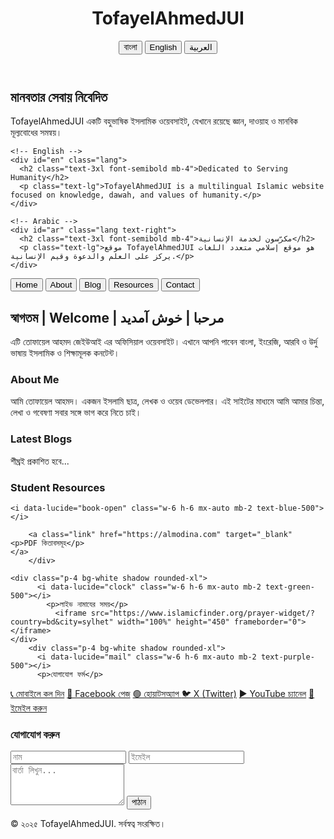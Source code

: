 <!DOCTYPE html>
<html lang="bn">
<head>
  <meta charset="UTF-8">
  <title>TofayelAhmedJUI - Home</title>
  <meta name="viewport" content="width=device-width, initial-scale=1">
  <script src="https://cdn.tailwindcss.com"></script>
  <style>
    .lang { display: none; }
    .lang.active { display: block; }
  </style>
</head>
<body class="bg-white text-gray-800 font-sans">

  <!-- Header -->
  <header class="bg-green-700 text-white p-4">
    <div class="container mx-auto flex justify-between items-center">
      <h1 class="text-xl font-bold">TofayelAhmedJUI</h1>
      <div>
        <button onclick="setLang('bn')" class="px-2 hover:underline">বাংলা</button>
        <button onclick="setLang('en')" class="px-2 hover:underline">English</button>
        <button onclick="setLang('ar')" class="px-2 hover:underline">العربية</button>
      </div>
    </div>
  </header>

  <!-- Main Content -->
  <main class="p-8 text-center">
    <!-- Bengali -->
    <div id="bn" class="lang active">
      <h2 class="text-3xl font-semibold mb-4">মানবতার সেবায় নিবেদিত</h2>
      <p class="text-lg">TofayelAhmedJUI একটি বহুভাষিক ইসলামিক ওয়েবসাইট, যেখানে রয়েছে জ্ঞান, দাওয়াহ ও মানবিক মূল্যবোধের সমন্বয়।</p>
    </div>

    <!-- English -->
    <div id="en" class="lang">
      <h2 class="text-3xl font-semibold mb-4">Dedicated to Serving Humanity</h2>
      <p class="text-lg">TofayelAhmedJUI is a multilingual Islamic website focused on knowledge, dawah, and values of humanity.</p>
    </div>

    <!-- Arabic -->
    <div id="ar" class="lang text-right">
      <h2 class="text-3xl font-semibold mb-4">مكرّسون لخدمة الإنسانية</h2>
      <p class="text-lg">موقع TofayelAhmedJUI هو موقع إسلامي متعدد اللغات يركز على العلم والدعوة وقيم الإنسانية.</p>
    </div>
  </main>
 <button class="hover:underline">Home</button>
      <button class="hover:underline">About</button>
      <button class="hover:underline">Blog</button>
      <button class="hover:underline">Resources</button>
      <button class="hover:underline">Contact</button>
    </nav>
  </header>

  <!-- Hero Section -->
  <section class="text-center py-20 px-4">
    <h2 class="text-3xl font-semibold mb-4">স্বাগতম | Welcome | مرحبا | خوش آمدید</h2>
    <p class="text-gray-600 max-w-xl mx-auto">
      এটি তোফায়েল আহমদ জেইউআই এর অফিসিয়াল ওয়েবসাইট। এখানে আপনি পাবেন বাংলা, ইংরেজি, আরবি ও উর্দু ভাষায় ইসলামিক ও শিক্ষামূলক কনটেন্ট।
    </p>
  </section>

  <!-- About Section -->
  <section class="bg-gray-50 py-16 px-4">
    <div class="max-w-3xl mx-auto text-center">
      <h3 class="text-2xl font-semibold mb-4">About Me</h3>
      <p class="text-gray-700">
        আমি তোফায়েল আহমদ। একজন ইসলামি ছাত্র, লেখক ও ওয়েব ডেভেলপার। এই সাইটের মাধ্যমে আমি আমার চিন্তা, লেখা ও গবেষণা সবার সঙ্গে ভাগ করে নিতে চাই।
      </p>
    </div>
  </section>

  <!-- Blog Section -->
  <section class="py-16 px-4">
    <div class="max-w-4xl mx-auto text-center">
      <h3 class="text-2xl font-semibold mb-6">Latest Blogs</h3>
      <p class="text-gray-600">শীঘ্রই প্রকাশিত হবে...</p>
    </div>
  </section>

  <!-- Resource Section -->
  <section class="bg-gray-100 py-16 px-4">
    <div class="max-w-4xl mx-auto text-center">
      <h3 class="text-2xl font-semibold mb-6">Student Resources</h3>
      <div class="grid grid-cols-1 md:grid-cols-3 gap-6">
        <div class="p-4 bg-white shadow rounded-xl">
          
	<i data-lucide="book-open" class="w-6 h-6 mx-auto mb-2 text-blue-500"></i> 
        
		<a class="link" href="https://almodina.com" target="_blank" 
  	<p>PDF কিতাবসমূহ</p> 
	</a>
        </div>
        
	<div class="p-4 bg-white shadow rounded-xl">
          <i data-lucide="clock" class="w-6 h-6 mx-auto mb-2 text-green-500"></i>
           	<p>লাইভ নামাযের সময়</p>
         	  <iframe src="https://www.islamicfinder.org/prayer-widget/?country=bd&city=sylhet" width="100%" height="450" frameborder="0"></iframe>
   	</div>
        <div class="p-4 bg-white shadow rounded-xl">
          <i data-lucide="mail" class="w-6 h-6 mx-auto mb-2 text-purple-500"></i>
          <p>যোগাযোগ ফর্ম</p>
       
<div class="links">
    <a class="link" href="tel:+8801571209460" target="_blank">📞 মোবাইলে কল দিন</a>
    <a class="link" href="https://facebook.com/TofayelAhmedJUI" target="_blank">📘 Facebook পেজ</a>
   <a class="link" href="https://wa.me/+8801571209460" target="_blank"> 🟢 হোয়াটসঅ্যাপ </a>
    <a class="link" href="https://x.com/TofayelAhmedJUI" target="_blank">🐦 X (Twitter)</a>
    <a class="link" href="https://youtube.com/@TofayelAhmedJUI" target="_blank">▶️ YouTube চ্যানেল</a>
    <a class="link" href="mailto:mimtofayel@gmail.com" target="_blank">📧 ইমেইল করুন</a>
  </div>
 </div>
      </div>
    </div>
  </section>

 <!-- Contact Form -->
  <section class="py-16 px-4 bg-white">
    <div class="max-w-xl mx-auto">
      <h3 class="text-2xl font-semibold mb-4 text-center">যোগাযোগ করুন</h3>
      <form class="space-y-4">
        <input type="text" placeholder="নাম" class="w-full border p-2 rounded" />
        <input type="email" placeholder="ইমেইল" class="w-full border p-2 rounded" />
        <textarea placeholder="বার্তা লিখুন..." rows="4" class="w-full border p-2 rounded"></textarea>
        <button type="submit" class="w-full bg-blue-500 text-white py-2 rounded">পাঠান</button>
      </form>
    </div>
  </section>


  <!-- Footer -->
  <footer class="bg-gray-800 text-white text-center py-4">
    <p>© ২০২৫ TofayelAhmedJUI. সর্বস্বত্ব সংরক্ষিত।</p>
  </footer>

  <!-- Language Switch Script -->
  <script>
    function setLang(lang) {
      document.querySelectorAll('.lang').forEach(div => {
        div.classList.remove('active');
      });
      document.getElementById(lang).classList.add('active');
    }
  </script>

</body>
</html>
